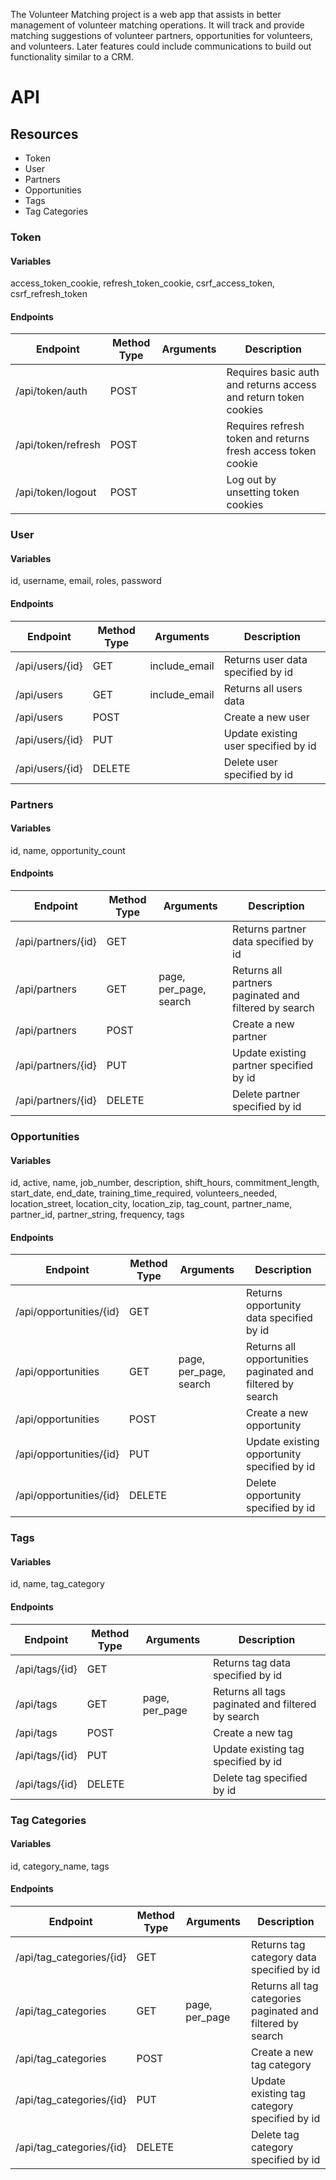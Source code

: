 The Volunteer Matching project is a web app that assists in better management of volunteer matching operations. It will track and provide matching suggestions of volunteer partners, opportunities for volunteers, and volunteers. Later features could include communications to build out functionality similar to a CRM.

# API

## Resources
* Token
* User
* Partners
* Opportunities
* Tags
* Tag Categories

### Token
#### Variables
access_token_cookie, refresh_token_cookie, csrf_access_token, csrf_refresh_token

#### Endpoints

Endpoint | Method Type | Arguments | Description
---------|-------------|-----------|------------
/api/token/auth | POST | | Requires basic auth and returns access and return token cookies
/api/token/refresh | POST | | Requires refresh token and returns fresh access token cookie
/api/token/logout | POST | | Log out by unsetting token cookies

### User
#### Variables
id, username, email, roles, password

#### Endpoints

Endpoint | Method Type | Arguments | Description
---------|-------------|-----------|------------
/api/users/{id} | GET | include_email | Returns user data specified by id
/api/users | GET | include_email | Returns all users data
/api/users | POST | | Create a new user
/api/users/{id} | PUT | | Update existing user specified by id
/api/users/{id} | DELETE | | Delete user specified by id

### Partners
#### Variables
id, name, opportunity_count

#### Endpoints

Endpoint | Method Type | Arguments | Description
---------|-------------|-----------|------------
/api/partners/{id} | GET | | Returns partner data specified by id
/api/partners | GET | page, per_page, search | Returns all partners paginated and filtered by search
/api/partners | POST | | Create a new partner
/api/partners/{id} | PUT | | Update existing partner specified by id
/api/partners/{id} | DELETE | | Delete partner specified by id

### Opportunities
#### Variables
id, active, name, job_number, description, shift_hours, commitment_length, start_date, end_date, training_time_required, volunteers_needed, location_street, location_city, location_zip, tag_count, partner_name, partner_id, partner_string, frequency, tags

#### Endpoints

Endpoint | Method Type | Arguments | Description
---------|-------------|-----------|------------
/api/opportunities/{id} | GET | | Returns opportunity data specified by id
/api/opportunities | GET | page, per_page, search | Returns all opportunities paginated and filtered by search
/api/opportunities | POST | | Create a new opportunity
/api/opportunities/{id} | PUT | | Update existing opportunity specified by id
/api/opportunities/{id} | DELETE | | Delete opportunity specified by id

### Tags
#### Variables
id, name, tag_category

#### Endpoints

Endpoint | Method Type | Arguments | Description
---------|-------------|-----------|------------
/api/tags/{id} | GET | | Returns tag data specified by id
/api/tags | GET | page, per_page | Returns all tags paginated and filtered by search
/api/tags | POST | | Create a new tag
/api/tags/{id} | PUT | | Update existing tag specified by id
/api/tags/{id} | DELETE | | Delete tag specified by id

### Tag Categories
#### Variables
id, category_name, tags

#### Endpoints

Endpoint | Method Type | Arguments | Description
---------|-------------|-----------|------------
/api/tag_categories/{id} | GET | | Returns tag category data specified by id
/api/tag_categories | GET | page, per_page | Returns all tag categories paginated and filtered by search
/api/tag_categories | POST | | Create a new tag category
/api/tag_categories/{id} | PUT | | Update existing tag category specified by id
/api/tag_categories/{id} | DELETE | | Delete tag category specified by id
